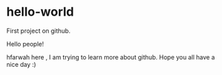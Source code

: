 # hello-world
First project on github.


Hello people!

hfarwah here , I am trying to learn more about github.
Hope you all have a nice day :)
